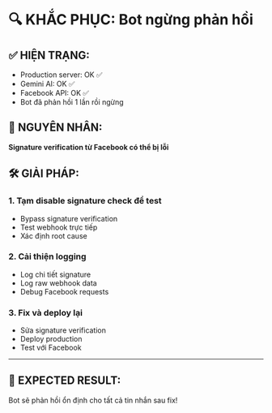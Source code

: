 # 🔍 KHẮC PHỤC: Bot ngừng phản hồi

## ✅ HIỆN TRẠNG:
- Production server: OK ✅
- Gemini AI: OK ✅  
- Facebook API: OK ✅
- Bot đã phản hồi 1 lần rồi ngừng

## 🚨 NGUYÊN NHÂN:
**Signature verification từ Facebook có thể bị lỗi**

## 🛠️ GIẢI PHÁP:

### 1. Tạm disable signature check để test
- Bypass signature verification
- Test webhook trực tiếp
- Xác định root cause

### 2. Cải thiện logging
- Log chi tiết signature
- Log raw webhook data  
- Debug Facebook requests

### 3. Fix và deploy lại
- Sửa signature verification
- Deploy production
- Test với Facebook

---

## 🎯 EXPECTED RESULT:
Bot sẽ phản hồi ổn định cho tất cả tin nhắn sau fix!